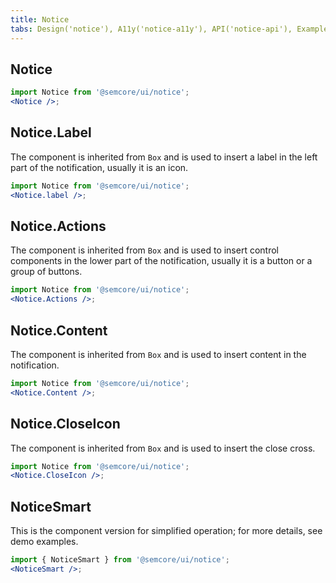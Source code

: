 ```yaml
---
title: Notice
tabs: Design('notice'), A11y('notice-a11y'), API('notice-api'), Example('notice-code'), Changelog('notice-changelog')
---
```


## Notice

```jsx
import Notice from '@semcore/ui/notice';
<Notice />;
```

<TypesView type="NoticeProps" :types={...types} />

## Notice.Label

The component is inherited from `Box` and is used to insert a label in the left part of the notification, usually it is an icon.

```jsx
import Notice from '@semcore/ui/notice';
<Notice.label />;
```

## Notice.Actions

The component is inherited from `Box` and is used to insert control components in the lower part of the notification, usually it is a button or a group of buttons.

```jsx
import Notice from '@semcore/ui/notice';
<Notice.Actions />;
```

## Notice.Content

The component is inherited from `Box` and is used to insert content in the notification.

```jsx
import Notice from '@semcore/ui/notice';
<Notice.Content />;
```

## Notice.CloseIcon

The component is inherited from `Box` and is used to insert the close cross.

```jsx
import Notice from '@semcore/ui/notice';
<Notice.CloseIcon />;
```

## NoticeSmart

This is the component version for simplified operation; for more details, see demo examples.

```jsx
import { NoticeSmart } from '@semcore/ui/notice';
<NoticeSmart />;
```

<TypesView type="NoticeSmartProps" :types={...types} />

<script setup>import { data as types } from '@types.data.ts';</script>